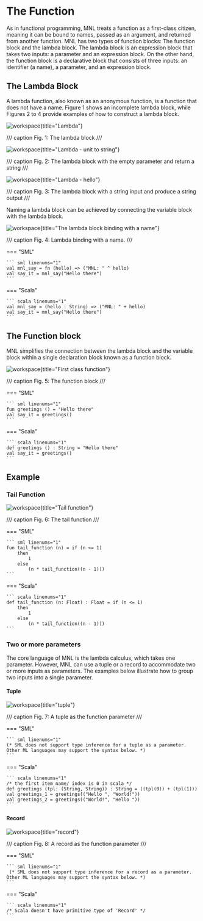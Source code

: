 # The Function

As in functional programming, MNL treats a function as a first-class citizen, meaning it can be bound to names, passed as an argument, and returned from another function. MNL has two types of function blocks: The function block and the lambda block. 
The lambda block is an expression block that takes two inputs: a parameter and an expression block. On the other hand, the function block is a declarative block that consists of three inputs: an identifier (a name), a parameter, and an expression block.


## The Lambda Block
A lambda function, also known as an anonymous function, is a function that does not have a name. Figure 1 shows an incomplete lambda block, while Figures 2 to 4 provide examples of how to construct a lambda block.

![workspace](assets/images/lambda_empty.png){title="Lambda"}

/// caption
Fig. 1: The lambda block
///

![workspace](assets/images/lamdba_unit.png){title="Lambda - unit to string"}

/// caption
Fig. 2: The lambda block with the empty parameter and return a string
///

![workspace](assets/images/lamdba_hello.png){title="Lambda - hello"}

/// caption
Fig. 3: The lambda block with a string input and produce a string output
///

Naming a lambda block can be achieved by connecting the variable block with the lambda block.

![workspace](assets/images/lambda-binding.png){title="The lambda block binding with a name"}

/// caption
Fig. 4: Lambda binding with a name.
///

=== "SML"

    ``` sml linenums="1"
    val mnl_say = fn (hello) => ("MNL: " ^ hello)
    val say_it = mnl_say("Hello there")
    ```

=== "Scala"

    ``` scala linenums="1"
    val mnl_say = (hello : String) => ("MNL: " + hello)
    val say_it = mnl_say("Hello there")
    ```


## The Function block

MNL simplifies the connection between the lambda block and the variable block within a single declaration block known as a function block.

![workspace](assets/images/first_class_function_1.png){title="First class function"}

/// caption
Fig. 5: The function block
///

=== "SML"

    ``` sml linenums="1"
    fun greetings () = "Hello there"
    val say_it = greetings()
    ```

=== "Scala"

    ``` scala linenums="1"
    def greetings () : String = "Hello there"
    val say_it = greetings()
    ```

## Example

### Tail Function

![workspace](assets/images/tail_function.png){title="Tail function"}

/// caption
Fig. 6: The tail function
///

=== "SML"

    ``` sml linenums="1"
    fun tail_function (n) = if (n <= 1)
        then
            1
        else
	        (n * tail_function((n - 1)))
    ```

=== "Scala"

    ``` scala linenums="1"
    def tail_function (n: Float) : Float = if (n <= 1)
        then
            1
        else
            (n * tail_function((n - 1)))
    ```

### Two or more parameters

The core language of MNL is the lambda calculus, which takes one parameter. However, MNL can use a tuple or a record to accommodate two or more inputs as parameters. The examples below illustrate how to group two inputs into a single parameter.

#### Tuple

![workspace](assets/images/function_simul_two_params_tuple.png){title="tuple"}

/// caption
Fig. 7: A tuple as the function parameter
///

=== "SML"

    ``` sml linenums="1"
    (* SML does not support type inference for a tuple as a parameter. 
    Other ML languages may support the syntax below. *)
    ```

=== "Scala"

    ``` scala linenums="1"
    /* the first item name/ index is 0 in scala */
    def greetings (tpl: (String, String)) : String = ((tpl(0)) + (tpl(1)))
    val greetings_1 = greetings(("Hello ", "World!"))
    val greetings_2 = greetings(("World!", "Hello "))
    ```

#### Record

![workspace](assets/images/function_simul_two_params_record.png){title="record"}

/// caption
Fig. 8: A record as the function parameter
///

=== "SML"

    ``` sml linenums="1"
     (* SML does not support type inference for a record as a parameter. 
    Other ML languages may support the syntax below. *)
    ```

=== "Scala"

    ``` scala linenums="1"
    /* Scala doesn't have primitive type of 'Record' */
    ```
